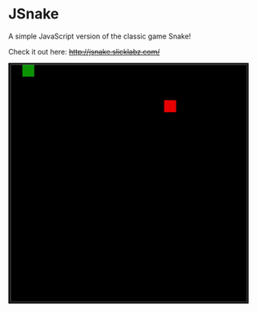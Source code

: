 # JSnake
A simple JavaScript version of the classic game Snake!

Check it out here: ~~http://jsnake.slicklabz.com/~~

![](JSnake_demo.gif)
